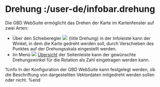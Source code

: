 # Drehung :/user-de/infobar.drehung

Die GBD WebSuite ermöglicht das Drehen der Karte im Kartenfenster auf zwei Arten: 

* Über den Schieberegler ![](rotation.png) {title Drehung} in der Infoleiste kann der Winkel, in dem die Karte gedreht werden soll, durch Verschieben des Punktes auf der Drehungsskala eingestellt werden. 
* Im Menü ![](gbd-icon-projectoverview.svg) [Übersicht](/user-de/sidebar.uebersicht) der Seitenleiste kann der gewünschte Drehungswinkel für die Rotation als Zahl eingetragen werden kann. 

%info
	In der Konfiguration der GBD WebSuite kann festgelegt werden, ob die Beschriftung von dargestellten Vektordaten mitgedreht werden sollen oder nicht.
%end

